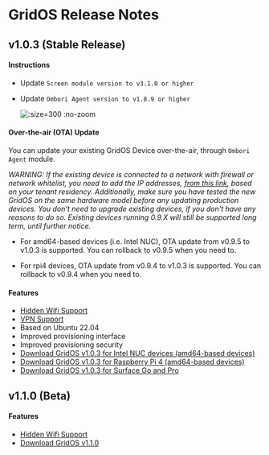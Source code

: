 # GridOS Release Notes

## v1.0.3 (Stable Release)
#### Instructions
- Update `Screen module version to v3.1.0 or higher`
- Update `Ombori Agent version to v1.8.9 or higher`

  ![](/assets/v1.0.3/gridos-v1.0.3-modules.png ":size=300 :no-zoom")

#### Over-the-air (OTA) Update 
You can update your existing GridOS Device over-the-air, through `Ombori Agent` module.

*WARNING: If the existing device is connected to a network with firewall or network whitelist, you need to add the IP addresses, [from this link](/gridos/set-up/v1/?id=network-whitelisting), based on your tenant residency. Additionally, make sure you have tested the new GridOS on the same hardware model before any updating production devices. You don't need to upgrade existing devices, if you don't have any reasons to do so. Existing devices running 0.9.X will still be supported long term, until further notice.*

- For amd64-based devices (i.e. Intel NUC), OTA update from v0.9.5 to v1.0.3 is supported. You can rollback to v0.9.5 when you need to.

- For rpi4 devices, OTA update from v0.9.4 to v1.0.3 is supported. You can rollback to v0.9.4 when you need to.

#### Features
- [Hidden Wifi Support](/gridos/set-up/v1/?id=hidden-wifi)
- [VPN Support](/gridos/set-up/v1/?id=network-whitelisting)
- Based on Ubuntu 22.04
- Improved provisioning interface
- Improved provisioning security
- [Download GridOS v1.0.3 for Intel NUC devices (amd64-based devices)](http://os.omborigrid.com/gridos.1.0.3.amd64.img.xz)
- [Download GridOS v1.0.3 for Raspberry Pi 4 (amd64-based devices)](http://os.omborigrid.com/gridos.1.0.3.amd64.img.xz)
- [Download GridOS v1.0.3 for Surface Go and Pro](http://os.omborigrid.com/gridos.1.0.3.surface.img.xz)

## v1.1.0 (Beta)
#### Features
- [Hidden Wifi Support](/gridos/set-up/v1/?id=hidden-wifi)
- [Download GridOS v1.1.0](http://os.omborigrid.com/gridos.1.1.0.amd64.img.xz)
